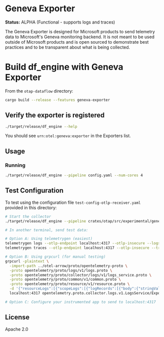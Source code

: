 # Geneva Exporter

**Status:** ALPHA (Functional - supports logs and traces)

The Geneva Exporter is designed for Microsoft products to send telemetry data to Microsoft's Geneva monitoring backend. It is not meant to be used outside of Microsoft products and is open sourced to demonstrate best practices and to be transparent about what is being collected.

# Build df_engine with Geneva Exporter

From the `otap-dataflow` directory:

```bash
cargo build --release --features geneva-exporter
```

## Verify the exporter is registered

```bash
./target/release/df_engine --help
```

You should see `urn:otel:geneva:exporter` in the Exporters list.

## Usage

### Running

```bash
./target/release/df_engine --pipeline config.yaml --num-cores 4
```

## Test Configuration 

To test using the configuration file `test-config-otlp-receiver.yaml` provided in this directory:

```bash
# Start the collector
./target/release/df_engine --pipeline crates/otap/src/experimental/geneva_exporter/test-config-otlp-receiver.yaml --num-cores 1

# In another terminal, send test data:

# Option A: Using telemetrygen (easiest)
telemetrygen logs --otlp-endpoint localhost:4317 --otlp-insecure --logs 10
telemetrygen traces --otlp-endpoint localhost:4317 --otlp-insecure --traces 10

# Option B: Using grpcurl (for manual testing)
grpcurl -plaintext \
  -import-path ../otel-arrow/proto/opentelemetry-proto \
  -proto opentelemetry/proto/logs/v1/logs.proto \
  -proto opentelemetry/proto/collector/logs/v1/logs_service.proto \
  -proto opentelemetry/proto/common/v1/common.proto \
  -proto opentelemetry/proto/resource/v1/resource.proto \
  -d '{"resourceLogs":[{"scopeLogs":[{"logRecords":[{"body":{"stringValue":"test"}}]}]}]}' \
  localhost:4317 opentelemetry.proto.collector.logs.v1.LogsService/Export

# Option C: Configure your instrumented app to send to localhost:4317
```

## License

Apache 2.0
